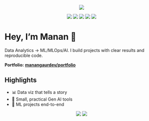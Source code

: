 <p align="center">
  <img src="https://capsule-render.vercel.app/api?type=rect&color=0:0f2027,100:2c5364&height=100&section=header&text=Manan%20Gaur%20—%20Data%20%7C%20ML%20%7C%20AI&fontColor=ffffff&fontSize=28&animation=fadeIn" />
</p>

<p align="center">
  <img src="https://img.shields.io/badge/Python-3.11-blue?logo=python&logoColor=white" />
  <img src="https://img.shields.io/badge/Pandas-150458?logo=pandas&logoColor=white" />
  <img src="https://img.shields.io/badge/Scikit--Learn-F7931E?logo=scikitlearn&logoColor=white" />
  <img src="https://img.shields.io/badge/SQL-336791?logo=postgresql&logoColor=white" />
  <img src="https://img.shields.io/badge/GitHub%20Actions-2088FF?logo=githubactions&logoColor=white" />
</p>

# Hey, I’m Manan 👋

Data Analytics → ML/MLOps/AI. I build projects with clear results and reproducible code.

**Portfolio:** **[manangaurdev/portfolio](https://github.com/manangaurdev/portfolio)**

## Highlights
- 📊 Data viz that tells a story
- 🤖 Small, practical Gen AI tools
- 🧠 ML projects end-to-end

<p align="center">
  <a href="https://linkedin.com/in/YOUR-LINKEDIN"><img src="https://img.shields.io/badge/LinkedIn-0A66C2?style=for-the-badge&logo=linkedin&logoColor=white" /></a>
  <a href="mailto:manangaurdev27@gmail.com"><img src="https://img.shields.io/badge/Email-D14836?style=for-the-badge&logo=gmail&logoColor=white" /></a>
</p>
